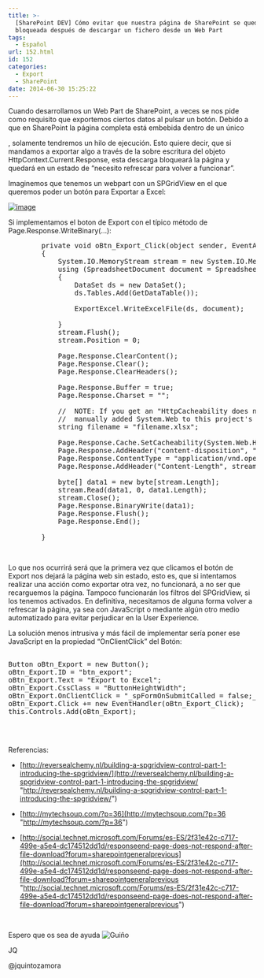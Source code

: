 ```yaml
---
title: >-
  [SharePoint DEV] Cómo evitar que nuestra página de SharePoint se quede
  bloqueada después de descargar un fichero desde un Web Part
tags:
  - Español
url: 152.html
id: 152
categories:
  - Export
  - SharePoint
date: 2014-06-30 15:25:22
---
```


Cuando desarrollamos un Web Part de SharePoint, a veces se nos pide como requisito que exportemos ciertos datos al pulsar un botón. Debido a que en SharePoint la página completa está embebida dentro de un único <form>, solamente tendremos un hilo de ejecución. Esto quiere decir, que si mandamos a exportar algo a través de la sobre escritura del objeto HttpContext.Current.Response, esta descarga bloqueará la página y quedará en un estado de “necesito refrescar para volver a funcionar”.

Imaginemos que tenemos un webpart con un SPGridView en el que queremos poder un botón para Exportar a Excel:

[![image](https://blog.josequinto.com/wp-content/uploads/2014/06/image_thumb8.png "image")](https://blog.josequinto.com/wp-content/uploads/2014/06/image8.png)

Si implementamos el boton de Export con el típico método de Page.Response.WriteBinary(…):

<pre class="c#">
        private void oBtn_Export_Click(object sender, EventArgs e)
        {
            System.IO.MemoryStream stream = new System.IO.MemoryStream();
            using (SpreadsheetDocument document = SpreadsheetDocument.Create(stream, SpreadsheetDocumentType.Workbook, true))
            {
                DataSet ds = new DataSet();
                ds.Tables.Add(GetDataTable());

                ExportExcel.WriteExcelFile(ds, document);

            }
            stream.Flush();
            stream.Position = 0;

            Page.Response.ClearContent();
            Page.Response.Clear();
            Page.Response.ClearHeaders();

            Page.Response.Buffer = true;
            Page.Response.Charset = "";

            //  NOTE: If you get an "HttpCacheability does not exist" error on the following line, make sure you have
            //  manually added System.Web to this project's References.
            string filename = "filename.xlsx";

            Page.Response.Cache.SetCacheability(System.Web.HttpCacheability.NoCache);
            Page.Response.AddHeader("content-disposition", "attachment; filename=" + filename);
            Page.Response.ContentType = "application/vnd.openxmlformats-officedocument.spreadsheetml.sheet";
            Page.Response.AddHeader("Content-Length", stream.Length.ToString());

            byte[] data1 = new byte[stream.Length];
            stream.Read(data1, 0, data1.Length);
            stream.Close();
            Page.Response.BinaryWrite(data1);
            Page.Response.Flush();
            Page.Response.End();

        }
</pre>

&nbsp;

Lo que nos ocurrirá será que la primera vez que clicamos el botón de Export nos dejará la página web sin estado, esto es, que si intentamos realizar una acción como exportar otra vez, no funcionará, a no ser que recarguemos la página. Tampoco funcionarán los filtros del SPGridView, si los tenemos activados. En definitiva, necesitamos de alguna forma volver a refrescar la página, ya sea con JavaScript o mediante algún otro medio automatizado para evitar perjudicar en la User Experience.

La solución menos intrusiva y más fácil de implementar sería poner ese JavaScript en la propiedad “OnClientClick” del Botón:

<pre class="c#">

Button oBtn_Export = new Button();
oBtn_Export.ID = "btn_export";
oBtn_Export.Text = "Export to Excel";
oBtn_Export.CssClass = "ButtonHeightWidth";
oBtn_Export.OnClientClick = "_spFormOnSubmitCalled = false;_spSuppressFormOnSubmitWrapper=true;";
oBtn_Export.Click += new EventHandler(oBtn_Export_Click);
this.Controls.Add(oBtn_Export);

</pre>

&nbsp;

Referencias:

- [http://reversealchemy.nl/building-a-spgridview-control-part-1-introducing-the-spgridview/](http://reversealchemy.nl/building-a-spgridview-control-part-1-introducing-the-spgridview/ "http://reversealchemy.nl/building-a-spgridview-control-part-1-introducing-the-spgridview/")

- [http://mytechsoup.com/?p=36](http://mytechsoup.com/?p=36 "http://mytechsoup.com/?p=36")

- [http://social.technet.microsoft.com/Forums/es-ES/2f31e42c-c717-499e-a5e4-dc174512dd1d/responseend-page-does-not-respond-after-file-download?forum=sharepointgeneralprevious](http://social.technet.microsoft.com/Forums/es-ES/2f31e42c-c717-499e-a5e4-dc174512dd1d/responseend-page-does-not-respond-after-file-download?forum=sharepointgeneralprevious "http://social.technet.microsoft.com/Forums/es-ES/2f31e42c-c717-499e-a5e4-dc174512dd1d/responseend-page-does-not-respond-after-file-download?forum=sharepointgeneralprevious")

&nbsp;

Espero que os sea de ayuda ![Gui&ntilde;o](https://blog.josequinto.com/wp-content/uploads/2014/06/wlemoticon-winkingsmile.png)

JQ

@jquintozamora